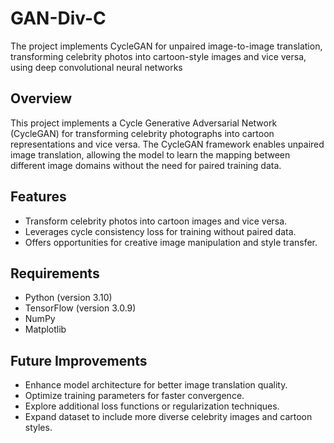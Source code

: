 # GAN-Div-C
The project implements CycleGAN for unpaired image-to-image translation, transforming celebrity photos into cartoon-style images and vice versa, using deep convolutional neural networks

## Overview
This project implements a Cycle Generative Adversarial Network (CycleGAN) for transforming celebrity photographs into cartoon representations and vice versa. The CycleGAN framework enables unpaired image translation, allowing the model to learn the mapping between different image domains without the need for paired training data.


## Features
- Transform celebrity photos into cartoon images and vice versa.
- Leverages cycle consistency loss for training without paired data.
- Offers opportunities for creative image manipulation and style transfer.

## Requirements
- Python (version 3.10)
- TensorFlow (version 3.0.9)
- NumPy
- Matplotlib

## Future Improvements
- Enhance model architecture for better image translation quality.
- Optimize training parameters for faster convergence.
- Explore additional loss functions or regularization techniques.
- Expand dataset to include more diverse celebrity images and cartoon styles.

